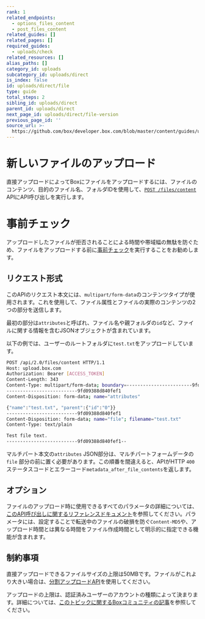 ```yaml
---
rank: 1
related_endpoints:
  - options_files_content
  - post_files_content
related_guides: []
related_pages: []
required_guides:
  - uploads/check
related_resources: []
alias_paths: []
category_id: uploads
subcategory_id: uploads/direct
is_index: false
id: uploads/direct/file
type: guide
total_steps: 2
sibling_id: uploads/direct
parent_id: uploads/direct
next_page_id: uploads/direct/file-version
previous_page_id: ''
source_url: >-
  https://github.com/box/developer.box.com/blob/master/content/guides/uploads/direct/file.md
---
```

# 新しいファイルのアップロード

直接アップロードによってBoxにファイルをアップロードするには、ファイルのコンテンツ、目的のファイル名、フォルダIDを使用して、[`POST /files/content`][upload] APIにAPI呼び出しを実行します。

<Samples id="post_files_content">

</Samples>

<Message>

# 事前チェック

アップロードしたファイルが拒否されることによる時間や帯域幅の無駄を防ぐため、ファイルをアップロードする前に[事前チェック][preflight]を実行することをお勧めします。

</Message>

## リクエスト形式

このAPIのリクエスト本文には、`multipart/form-data`のコンテンツタイプが使用されます。これを使用して、ファイル属性とファイルの実際のコンテンツの2つの部分を送信します。

最初の部分は`attributes`と呼ばれ、ファイル名や親フォルダの`id`など、ファイルに関する情報を含むJSONオブジェクトが含まれています。

以下の例では、ユーザーのルートフォルダに`test.txt`をアップロードしています。

```sh
POST /api/2.0/files/content HTTP/1.1
Host: upload.box.com
Authorization: Bearer [ACCESS_TOKEN]
Content-Length: 343
Content-Type: multipart/form-data; boundary=------------------------9fd09388d840fef1
--------------------------9fd09388d840fef1
Content-Disposition: form-data; name="attributes"

{"name":"test.txt", "parent":{"id":"0"}}
--------------------------9fd09388d840fef1
Content-Disposition: form-data; name="file"; filename="test.txt"
Content-Type: text/plain

Test file text.
--------------------------9fd09388d840fef1--
```

<Message warning>

マルチパート本文の`attributes` JSON部分は、マルチパートフォームデータの`file` 部分の前に置く必要があります。この順番を間違えると、APIがHTTP `400`ステータスコードとエラーコード`metadata_after_file_contents`を返します。

</Message>

## オプション

ファイルのアップロード時に使用できるすべてのパラメータの詳細については、[このAPI呼び出しに関するリファレンスドキュメント][upload]を参照してください。パラメータには、設定することで転送中のファイルの破損を防ぐ`Content-MD5`や、アップロード時間とは異なる時間をファイル作成時間として明示的に指定できる機能が含まれます。

## 制約事項

直接アップロードできるファイルサイズの上限は50MBです。ファイルがこれより大きい場合は、[分割アップロードAPI][chunked]を使用してください。

アップロードの上限は、認証済みユーザーのアカウントの種類によって決まります。詳細については、[このトピックに関するBoxコミュニティの記事][fsizes]を参照してください。

[preflight]: g://uploads/check

[chunked]: g://uploads/chunked

[upload]: e://post_files_content

[fsizes]: https://community.box.com/t5/Upload-and-Download-Files-and/Understand-the-Maximum-File-Size-You-Can-Upload-to-Box/ta-p/50590
